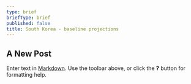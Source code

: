 ```yaml
---
type: brief
briefType: brief
published: false
title: South Korea - baseline projections
---
```

## A New Post

Enter text in [Markdown](http://daringfireball.net/projects/markdown/). Use the toolbar above, or click the **?** button for formatting help.

